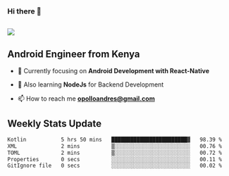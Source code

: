 ### Hi there 👋
<h2 align="left"><img src="https://readme-typing-svg.herokuapp.com?color=000000&lines=I'm+Andrew+Opollo😊;Welcome+to+my+Github😜"> </h2>

## Android Engineer from Kenya


- 🌱 Currently focusing on **Android Development with React-Native**

- 🔭 Also learning **NodeJs** for Backend Development

- 📫 How to reach me **opolloandres@gmail.com**


## Weekly Stats Update
<!--START_SECTION:waka-->

```txt
Kotlin           5 hrs 50 mins   ████████████████████████▓   98.39 %
XML              2 mins          ▒░░░░░░░░░░░░░░░░░░░░░░░░   00.76 %
TOML             2 mins          ▒░░░░░░░░░░░░░░░░░░░░░░░░   00.72 %
Properties       0 secs          ░░░░░░░░░░░░░░░░░░░░░░░░░   00.11 %
GitIgnore file   0 secs          ░░░░░░░░░░░░░░░░░░░░░░░░░   00.02 %
```

<!--END_SECTION:waka-->



